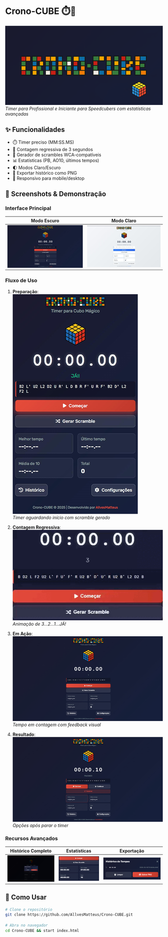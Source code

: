 # Crono-CUBE ⏱️🎯

![Crono-CUBE Banner](assets/img/screenshots/banner.png)  
*Timer para Profissional e Iniciante para Speedcubers com estatísticas avançadas*

## ✨ Funcionalidades
- ⏱️ Timer preciso (MM:SS.MS)  
- 🎯 Contagem regressiva de 3 segundos  
- 🔀 Gerador de scrambles WCA-compatíveis  
- 📊 Estatísticas (PB, AO10, últimos tempos)  
- 🌓 Modos Claro/Escuro  
- 📸 Exportar histórico como PNG  
- 📱 Responsivo para mobile/desktop

## 📸 Screenshots & Demonstração

### Interface Principal
| Modo Escuro | Modo Claro |
|-------------|------------|
| ![Modo Escuro](assets/img/screenshots/dark-ui.png) | ![Modo Claro](assets/img/screenshots/light-ui.png) |

### Fluxo de Uso
1. **Preparação**:  
   ![Tela inicial](assets/img/screenshots/ready-screen.png)  
   *Timer aguardando início com scramble gerado*

2. **Contagem Regressiva**:  
   ![Countdown](assets/img/screenshots/countdown.gif)  
   *Animação de 3...2...1...JÁ!*

3. **Em Ação**:  
   ![Timer rodando](assets/img/screenshots/timer-active.png)  
   *Tempo em contagem com feedback visual*

4. **Resultado**:  
   ![Tempo final](assets/img/screenshots/final-time.png)  
   *Opções após parar o timer*

### Recursos Avançados
| Histórico Completo | Estatísticas | Exportação |
|--------------------|--------------|------------|
| ![Histórico](assets/img/screenshots/history.png) | ![Stats](assets/img/screenshots/stats.png) | ![Export](assets/img/screenshots/export.png) |

## 🚀 Como Usar
```bash
# Clone o repositório
git clone https://github.com/AllvesMatteus/Crono-CUBE.git

# Abra no navegador
cd Crono-CUBE && start index.html